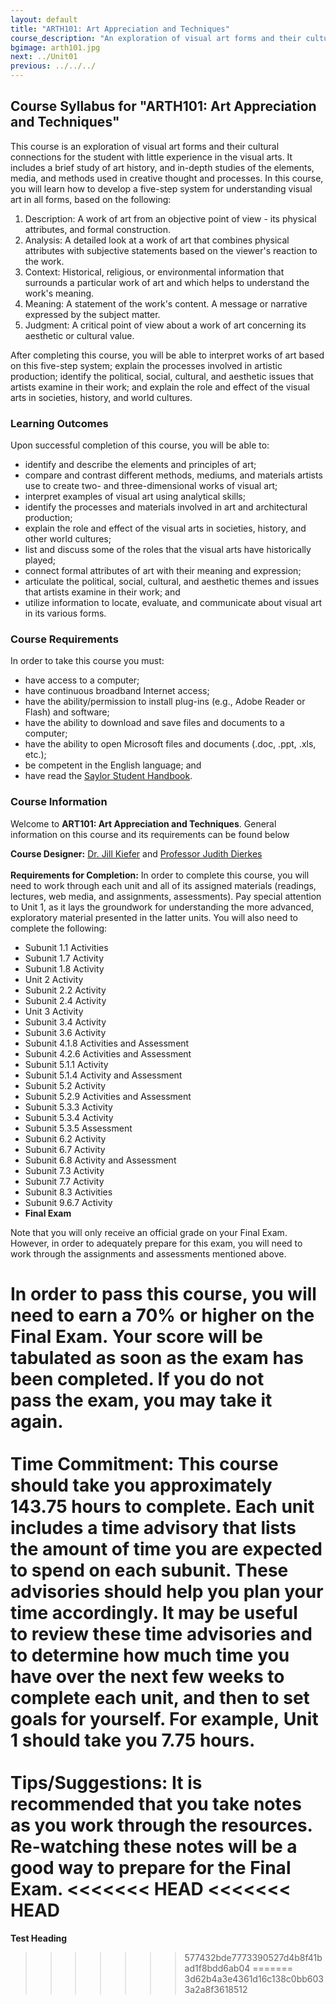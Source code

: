 ```yaml
---
layout: default
title: "ARTH101: Art Appreciation and Techniques"
course_description: "An exploration of visual art forms and their cultural connections, including a brief study of art history, and in-depth studies of the elements, media, and methods used in creative thought and processes."
bgimage: arth101.jpg
next: ../Unit01
previous: ../../../
---
```

Course Syllabus for "ARTH101: Art Appreciation and Techniques"
--------------------------------------------------------------

This course is an exploration of visual art forms and their cultural
connections for the student with little experience in the visual arts.
It includes a brief study of art history, and in-depth studies of the
elements, media, and methods used in creative thought and processes. In
this course, you will learn how to develop a five-step system for
understanding visual art in all forms, based on the following:

1.  Description: A work of art from an objective point of view - its
    physical attributes, and formal construction.
2.  Analysis: A detailed look at a work of art that combines physical
    attributes with subjective statements based on the viewer's reaction
    to the work.
3.  Context: Historical, religious, or environmental information that
    surrounds a particular work of art and which helps to understand the
    work's meaning.
4.  Meaning: A statement of the work's content. A message or narrative
    expressed by the subject matter.
5.  Judgment: A critical point of view about a work of art concerning
    its aesthetic or cultural value.

After completing this course, you will be able to interpret works of art
based on this five-step system; explain the processes involved in
artistic production; identify the political, social, cultural, and
aesthetic issues that artists examine in their work; and explain the
role and effect of the visual arts in societies, history, and world
cultures.

### Learning Outcomes

Upon successful completion of this course, you will be able to:

-   identify and describe the elements and principles of art;
-   compare and contrast different methods, mediums, and materials
    artists use to create two- and three-dimensional works of visual
    art;
-   interpret examples of visual art using analytical skills;
-   identify the processes and materials involved in art and
    architectural production;
-   explain the role and effect of the visual arts in societies,
    history, and other world cultures;
-   list and discuss some of the roles that the visual arts have
    historically played;
-   connect formal attributes of art with their meaning and expression;
-   articulate the political, social, cultural, and aesthetic themes and
    issues that artists examine in their work; and
-   utilize information to locate, evaluate, and communicate about
    visual art in its various forms.

### Course Requirements

In order to take this course you must:  

-   have access to a computer;  
-   have continuous broadband Internet access;  
-   have the ability/permission to install plug-ins (e.g., Adobe
Reader or Flash) and software;  
-   have the ability to download and save files and documents to a
computer;  
-   have the ability to open Microsoft files and documents (.doc,
.ppt, .xls, etc.);  
-   be competent in the English language; and  
-   have read the [Saylor Student
Handbook](http://www.saylor.org/site/wp-content/uploads/2012/05/Saylor-StudentHandbook.pdf).

### Course Information

Welcome to **ART101: Art Appreciation and Techniques**. General
information on this course and its requirements can be found below  
   
 **Course Designer:** [Dr. Jill
Kiefer](http://www.saylor.org/faculty-h-n/#DrJillKiefer) and [Professor
Judith
Dierkes](http://www.saylor.org/faculty-a-g/#ProfessorJudithDierkes)  
    
 **Requirements for Completion:** In order to complete this course, you
will need to work through each unit and all of its assigned materials
(readings, lectures, web media, and assignments, assessments). Pay
special attention to Unit 1, as it lays the groundwork for understanding
the more advanced, exploratory material presented in the latter units.
You will also need to complete the following:  

-   Subunit 1.1 Activities
-   Subunit 1.7 Activity
-   Subunit 1.8 Activity
-   Unit 2 Activity
-   Subunit 2.2 Activity
-   Subunit 2.4 Activity
-   Unit 3 Activity
-   Subunit 3.4 Activity
-   Subunit 3.6 Activity
-   Subunit 4.1.8 Activities and Assessment
-   Subunit 4.2.6 Activities and Assessment
-   Subunit 5.1.1 Activity
-   Subunit 5.1.4 Activity and Assessment
-   Subunit 5.2 Activity
-   Subunit 5.2.9 Activities and Assessment
-   Subunit 5.3.3 Activity
-   Subunit 5.3.4 Activity
-   Subunit 5.3.5 Assessment
-   Subunit 6.2 Activity
-   Subunit 6.7 Activity
-   Subunit 6.8 Activity and Assessment
-   Subunit 7.3 Activity
-   Subunit 7.7 Activity
-   Subunit 8.3 Activities
-   Subunit 9.6.7 Activity
-   **Final Exam**

Note that you will only receive an official grade on your Final Exam.
However, in order to adequately prepare for this exam, you will need to
work through the assignments and assessments mentioned above.  
   
 In order to pass this course, you will need to earn a 70% or higher on
the Final Exam. Your score will be tabulated as soon as the exam has
been completed. If you do not pass the exam, you may take it again.  
    
 **Time Commitment:** This course should take you approximately **143.75
hours** to complete. Each unit includes a time advisory that lists the
amount of time you are expected to spend on each subunit. These
advisories should help you plan your time accordingly. It may be useful
to review these time advisories and to determine how much time you have
over the next few weeks to complete each unit, and then to set goals for
yourself. For example, Unit 1 should take you 7.75 hours.  
    
 **Tips/Suggestions:** It is recommended that you take notes as you work
through the resources. Re-watching these notes will be a good way to
prepare for the Final Exam.
<<<<<<< HEAD
<<<<<<< HEAD
=======

**Test Heading**
>>>>>>> 577432bde7773390527d4b8f41bad1f8bdd6ab04
=======
>>>>>>> 3d62b4a3e4361d16c138c0bb6033a2a8f3618512
